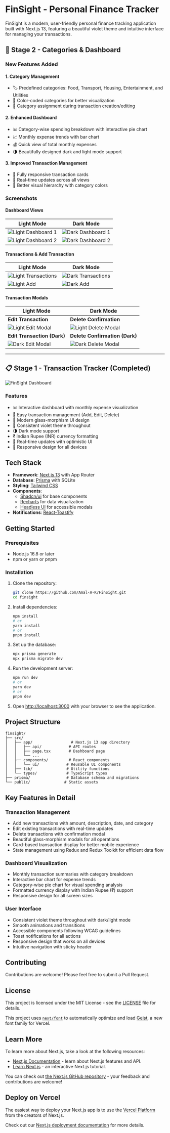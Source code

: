 # FinSight - Personal Finance Tracker

FinSight is a modern, user-friendly personal finance tracking application built with Next.js 13, featuring a beautiful violet theme and intuitive interface for managing your transactions.

## 🚀 Stage 2 - Categories & Dashboard

### New Features Added

#### 1. Category Management
- 🏷️ Predefined categories: Food, Transport, Housing, Entertainment, and Utilities
- 🎨 Color-coded categories for better visualization
- 🔄 Category assignment during transaction creation/editing

#### 2. Enhanced Dashboard
- 📊 Category-wise spending breakdown with interactive pie chart
- 📈 Monthly expense trends with bar chart
- 💰 Quick view of total monthly expenses
- 🌗 Beautifully designed dark and light mode support

#### 3. Improved Transaction Management
- 📱 Fully responsive transaction cards
- 🔄 Real-time updates across all views
- 🎨 Better visual hierarchy with category colors

### Screenshots

#### Dashboard Views
| Light Mode | Dark Mode |
|------------|------------|
| ![Light Dashboard 1](public/stage2_dashboard_lightmode1.png) | ![Dark Dashboard 1](public/stage2_dashboard_darkmode1.png) |
| ![Light Dashboard 2](public/stage2_dashboard_lightmode2.png) | ![Dark Dashboard 2](public/stage2_dashboard_darkmode2.png) |

#### Transactions & Add Transaction
| Light Mode | Dark Mode |
|------------|------------|
| ![Light Transactions](public/stage2_transactionsPage_lightmode.png) | ![Dark Transactions](public/stage2_transactionsPage_darkmode.png) |
| ![Light Add](public/stage2_add_page_lightmode.png) | ![Dark Add](public/stage2_add_page_darkmode.png) |

#### Transaction Modals
| Light Mode | Dark Mode |
|------------|------------|
| **Edit Transaction** | **Delete Confirmation** |
| ![Light Edit Modal](public/stage2_editModal_lightmode.png) | ![Light Delete Modal](public/stage2_delete_modal_lightmode.png) |
| **Edit Transaction (Dark)** | **Delete Confirmation (Dark)** |
| ![Dark Edit Modal](public/stage2_editModal_darkmode.png) | ![Dark Delete Modal](public/stage2_delete_modal_darkmode.png) |

---

## 📋 Stage 1 - Transaction Tracker (Completed)

![FinSight Dashboard](public/dashboard-preview.png)

### Features
- 📊 Interactive dashboard with monthly expense visualization
- 💸 Easy transaction management (Add, Edit, Delete)
- 💠 Modern glass-morphism UI design
- 🎨 Consistent violet theme throughout
- 🌗 Dark mode support
- ₹ Indian Rupee (INR) currency formatting
- 🚀 Real-time updates with optimistic UI
- 📱 Responsive design for all devices

## Tech Stack

- **Framework**: [Next.js 13](https://nextjs.org/) with App Router
- **Database**: [Prisma](https://www.prisma.io/) with SQLite
- **Styling**: [Tailwind CSS](https://tailwindcss.com/)
- **Components**: 
  - [Shadcn/ui](https://ui.shadcn.com/) for base components
  - [Recharts](https://recharts.org/) for data visualization
  - [Headless UI](https://headlessui.com/) for accessible modals
- **Notifications**: [React-Toastify](https://fkhadra.github.io/react-toastify/)

## Getting Started

### Prerequisites

- Node.js 16.8 or later
- npm or yarn or pnpm

### Installation

1. Clone the repository:
   ```bash
   git clone https://github.com/Amal-A-K/FinSight.git
   cd finsight
   ```

2. Install dependencies:
   ```bash
   npm install
   # or
   yarn install
   # or
   pnpm install
   ```

3. Set up the database:
   ```bash
   npx prisma generate
   npx prisma migrate dev
   ```

4. Run the development server:
   ```bash
   npm run dev
   # or
   yarn dev
   # or
   pnpm dev
   ```

5. Open [http://localhost:3000](http://localhost:3000) with your browser to see the application.

## Project Structure

```
finsight/
├── src/
│   ├── app/                 # Next.js 13 app directory
│   │   ├── api/            # API routes
│   │   ├── page.tsx        # Dashboard page
│   │   └── ...            
│   ├── components/         # React components
│   │   └── ui/            # Reusable UI components
│   ├── lib/               # Utility functions
│   └── types/             # TypeScript types
├── prisma/                # Database schema and migrations
└── public/               # Static assets
```

## Key Features in Detail

### Transaction Management
- Add new transactions with amount, description, date, and category
- Edit existing transactions with real-time updates
- Delete transactions with confirmation modal
- Beautiful glass-morphism modals for all operations
- Card-based transaction display for better mobile experience
- State management using Redux and Redux Toolkit for efficient data flow

### Dashboard Visualization
- Monthly transaction summaries with category breakdown
- Interactive bar chart for expense trends
- Category-wise pie chart for visual spending analysis
- Formatted currency display with Indian Rupee (₹) support
- Responsive design for all screen sizes

### User Interface
- Consistent violet theme throughout with dark/light mode
- Smooth animations and transitions
- Accessible components following WCAG guidelines
- Toast notifications for all actions
- Responsive design that works on all devices
- Intuitive navigation with sticky header

## Contributing

Contributions are welcome! Please feel free to submit a Pull Request.

## License

This project is licensed under the MIT License - see the [LICENSE](LICENSE) file for details.

This project uses [`next/font`](https://nextjs.org/docs/app/building-your-application/optimizing/fonts) to automatically optimize and load [Geist](https://vercel.com/font), a new font family for Vercel.

## Learn More

To learn more about Next.js, take a look at the following resources:

- [Next.js Documentation](https://nextjs.org/docs) - learn about Next.js features and API.
- [Learn Next.js](https://nextjs.org/learn) - an interactive Next.js tutorial.

You can check out [the Next.js GitHub repository](https://github.com/vercel/next.js) - your feedback and contributions are welcome!

## Deploy on Vercel

The easiest way to deploy your Next.js app is to use the [Vercel Platform](https://vercel.com/new?utm_medium=default-template&filter=next.js&utm_source=create-next-app&utm_campaign=create-next-app-readme) from the creators of Next.js.

Check out our [Next.js deployment documentation](https://nextjs.org/docs/app/building-your-application/deploying) for more details.
